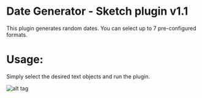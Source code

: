 # Date Generator - Sketch plugin v1.1

This plugin generates random dates. You can select up to 7 pre-configured formats.

# Usage:
Simply select the desired text objects and run the plugin.

![alt tag](http://bernardo.cc/misc/date-generator-sketch-plugin/date-generator-sketch-plugin-animation.gif)


